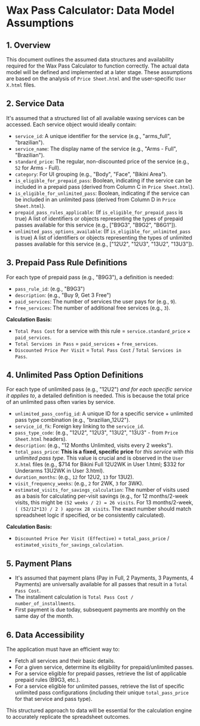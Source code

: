 # Wax Pass Calculator: Data Model Assumptions

## 1. Overview

This document outlines the assumed data structures and availability required for the Wax Pass Calculator to function correctly. The actual data model will be defined and implemented at a later stage. These assumptions are based on the analysis of `Price Sheet.html` and the user-specific `User X.html` files.

## 2. Service Data

It's assumed that a structured list of all available waxing services can be accessed. Each service object would ideally contain:

*   `service_id`: A unique identifier for the service (e.g., "arms_full", "brazilian").
*   `service_name`: The display name of the service (e.g., "Arms - Full", "Brazilian").
*   `standard_price`: The regular, non-discounted price of the service (e.g., `52` for Arms - Full).
*   `category`: For UI grouping (e.g., "Body", "Face", "Bikini Area").
*   `is_eligible_for_prepaid_pass`: Boolean, indicating if the service can be included in a prepaid pass (derived from Column C in `Price Sheet.html`).
*   `is_eligible_for_unlimited_pass`: Boolean, indicating if the service can be included in an unlimited pass (derived from Column D in `Price Sheet.html`).
*   `prepaid_pass_rules_applicable`: (If `is_eligible_for_prepaid_pass` is true) A list of identifiers or objects representing the types of prepaid passes available for this service (e.g., ["B9G3", "B9G2", "B6G1"]).
*   `unlimited_pass_options_available`: (If `is_eligible_for_unlimited_pass` is true) A list of identifiers or objects representing the types of unlimited passes available for this service (e.g., ["12U2", "12U3", "13U2", "13U3"]).

## 3. Prepaid Pass Rule Definitions

For each type of prepaid pass (e.g., "B9G3"), a definition is needed:

*   `pass_rule_id`: (e.g., "B9G3")
*   `description`: (e.g., "Buy 9, Get 3 Free")
*   `paid_services`: The number of services the user pays for (e.g., `9`).
*   `free_services`: The number of additional free services (e.g., `3`).

**Calculation Basis:**
*   `Total Pass Cost` for a service with this rule = `service.standard_price` × `paid_services`.
*   `Total Services in Pass` = `paid_services` + `free_services`.
*   `Discounted Price Per Visit` = `Total Pass Cost` / `Total Services in Pass`.

## 4. Unlimited Pass Option Definitions

For each type of unlimited pass (e.g., "12U2") *and for each specific service it applies to*, a detailed definition is needed. This is because the total price of an unlimited pass often varies by service.

*   `unlimited_pass_config_id`: A unique ID for a specific service + unlimited pass type combination (e.g., "brazilian_12U2").
*   `service_id_fk`: Foreign key linking to the `service_id`.
*   `pass_type_code`: (e.g., "12U2", "12U3", "13U2", "13U3" - from `Price Sheet.html` headers).
*   `description`: (e.g., "12 Months Unlimited, visits every 2 weeks").
*   `total_pass_price`: **This is a fixed, specific price** for *this service* with *this unlimited pass type*. This value is crucial and is observed in the `User X.html` files (e.g., $714 for Bikini Full 12U2WK in User 1.html; $332 for Underarms 13U2WK in User 3.html).
*   `duration_months`: (e.g., `12` for 12U2, `13` for 13U2).
*   `visit_frequency_weeks`: (e.g., `2` for 2WK, `3` for 3WK).
*   `estimated_visits_for_savings_calculation`: The number of visits used as a basis for calculating per-visit savings (e.g., for 12 months/2-week visits, this might be `(52 weeks / 2) = 26 visits`. For 13 months/2-week, `( (52/12*13) / 2 ) approx 28 visits`. The exact number should match spreadsheet logic if specified, or be consistently calculated).

**Calculation Basis:**
*   `Discounted Price Per Visit (Effective)` = `total_pass_price` / `estimated_visits_for_savings_calculation`.

## 5. Payment Plans

*   It's assumed that payment plans (Pay in Full, 2 Payments, 3 Payments, 4 Payments) are universally available for all passes that result in a `Total Pass Cost`.
*   The installment calculation is `Total Pass Cost / number_of_installments`.
*   First payment is due today, subsequent payments are monthly on the same day of the month.

## 6. Data Accessibility

The application must have an efficient way to:
*   Fetch all services and their basic details.
*   For a given service, determine its eligibility for prepaid/unlimited passes.
*   For a service eligible for prepaid passes, retrieve the list of applicable prepaid rules (B9G3, etc.).
*   For a service eligible for unlimited passes, retrieve the list of specific unlimited pass configurations (including their unique `total_pass_price` for that service and pass type).

This structured approach to data will be essential for the calculation engine to accurately replicate the spreadsheet outcomes. 